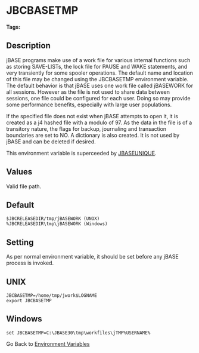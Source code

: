# JBCBASETMP

<PageHeader />

**Tags:**
<badge text='environment variables' vertical='middle' />

## Description

jBASE programs make use of a work file for various internal functions such as storing SAVE-LISTs, the lock file for PAUSE and WAKE statements, and very transiently for some spooler operations. The default name and location of this file may be changed using the JBCBASETMP environment variable. The default behavior is that jBASE uses one work file called jBASEWORK for all sessions. However as the file is not used to share data between sessions, one file could be configured for each user. Doing so may provide some performance benefits, especially with large user populations.

If the specified file does not exist when jBASE attempts to open it, it is created as a j4 hashed file with a modulo of 97. As the data in the file is of a transitory nature, the flags for backup, journaling and transaction boundaries are set to NO. A dictionary is also created. It is not used by jBASE and can be deleted if desired.

This environment variable is superceeded by [JBASEUNIQUE](./../jbaseunique).

## Values

Valid file path.

## Default

```
$JBCRELEASEDIR/tmp/jBASEWORK (UNOX)
%JBCRELEASEDIR\tmp\jBASEWORK (Windows)
```

## Setting

As per normal environment variable, it should be set before any jBASE process is invoked.

## UNIX

```
JBCBASETMP=/home/tmp/jwork$LOGNAME
export JBCBASETMP
```

## Windows

```
set JBCBASETMP=C:\JBASE30\tmp\workfiles\jTMP%USERNAME%
```

Go Back to [Environment Variables](./../README.md)
